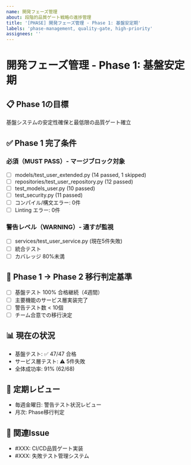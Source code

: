 ```yaml
---
name: 開発フェーズ管理
about: 段階的品質ゲート戦略の進捗管理
title: '[PHASE] 開発フェーズ管理 - Phase 1: 基盤安定期'
labels: 'phase-management, quality-gate, high-priority'
assignees: ''
---
```


# 開発フェーズ管理 - Phase 1: 基盤安定期

## 📋 Phase 1の目標
基盤システムの安定性確保と最低限の品質ゲート確立

## ✅ Phase 1 完了条件

### 必須（MUST PASS）- マージブロック対象
- [ ] models/test_user_extended.py (14 passed, 1 skipped)
- [ ] repositories/test_user_repository.py (12 passed)  
- [ ] test_models_user.py (10 passed)
- [ ] test_security.py (11 passed)
- [ ] コンパイル/構文エラー: 0件
- [ ] Linting エラー: 0件

### 警告レベル（WARNING）- 通すが監視
- [ ] services/test_user_service.py (現在5件失敗)
- [ ] 統合テスト
- [ ] カバレッジ 80%未満

## 🔄 Phase 1 → Phase 2 移行判定基準
- [ ] 基盤テスト 100% 合格継続（4週間）
- [ ] 主要機能のサービス層実装完了  
- [ ] 警告テスト数 < 10個
- [ ] チーム合意での移行決定

## 📊 現在の状況
- 基盤テスト: ✅ 47/47 合格
- サービス層テスト: ⚠️ 5件失敗
- 全体成功率: 91% (62/68)

## 📅 定期レビュー
- 毎週金曜日: 警告テスト状況レビュー
- 月次: Phase移行判定

## 🔗 関連Issue
- #XXX: CI/CD品質ゲート実装
- #XXX: 失敗テスト管理システム